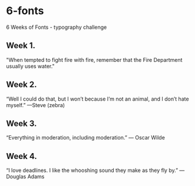 # 6-fonts
6 Weeks of Fonts - typography challenge

## Week 1.
"When tempted to fight fire with fire, remember that the Fire Department usually uses water."

## Week 2.
“Well I could do that, but I won’t because I’m not an animal, and I don’t hate myself.” —Steve (zebra)

## Week 3.
“Everything in moderation, including moderation.” ― Oscar Wilde

## Week 4.
“I love deadlines. I like the whooshing sound they make as they fly by.” ― Douglas Adams
